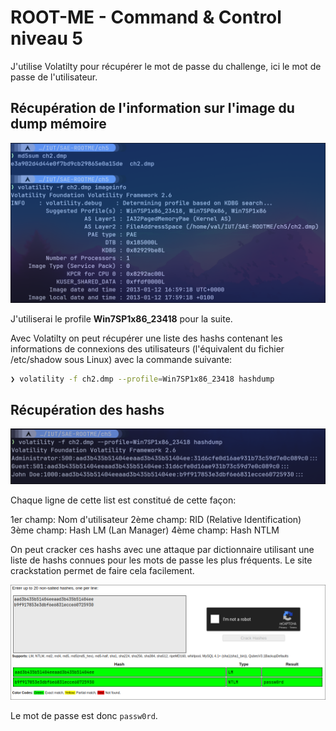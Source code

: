 # ROOT-ME - Command & Control niveau 5

J'utilise Volatilty pour récupérer le mot de passe du challenge, ici le mot de passe de l'utilisateur.

## Récupération de l'information sur l'image du dump mémoire

![Alt text](image-5.png)

J'utiliserai le profile **Win7SP1x86_23418** pour la suite.

Avec Volatilty on peut récupérer une liste des hashs contenant les informations de connexions des utilisateurs (l'équivalent du fichier /etc/shadow sous Linux) avec la commande suivante:

```bash
❯ volatility -f ch2.dmp --profile=Win7SP1x86_23418 hashdump
```

## Récupération des hashs

![Alt text](image-6.png)

Chaque ligne de cette list est constitué de cette façon:

1er champ: Nom d'utilisateur
2ème champ: RID (Relative Identification)
3ème champ: Hash LM (Lan Manager)
4ème champ: Hash NTLM

On peut cracker ces hashs avec une attaque par dictionnaire utilisant une liste de hashs connues pour les mots de passe les plus fréquents. Le site crackstation permet de faire cela facilement.

![Alt text](image-7.png)

Le mot de passe est donc ```passw0rd```.
